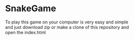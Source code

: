 # SnakeGame


To play this game on your computer is very easy and simple<br/>
and just download zip or make a clone of this repository and<br/>
open the index.html 


